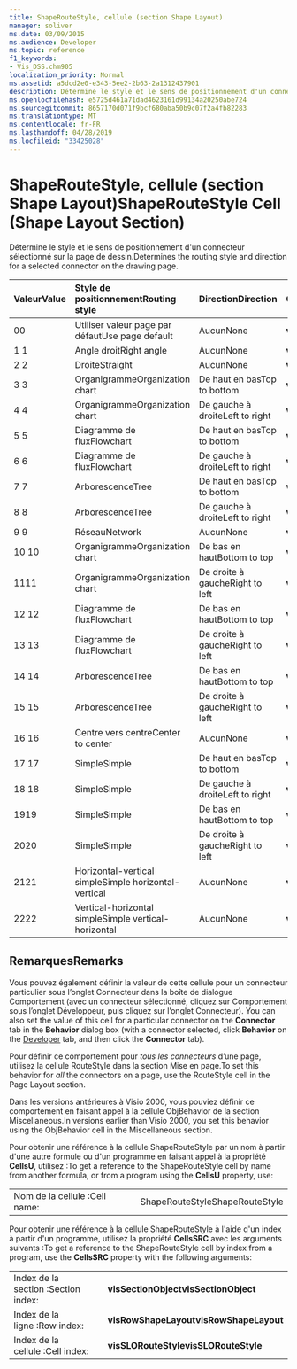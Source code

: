 ```yaml
---
title: ShapeRouteStyle, cellule (section Shape Layout)
manager: soliver
ms.date: 03/09/2015
ms.audience: Developer
ms.topic: reference
f1_keywords:
- Vis_DSS.chm905
localization_priority: Normal
ms.assetid: a5dcd2e0-e343-5ee2-2b63-2a1312437901
description: Détermine le style et le sens de positionnement d'un connecteur sélectionné sur la page de dessin.
ms.openlocfilehash: e5725d461a71dad4623161d99134a20250abe724
ms.sourcegitcommit: 8657170d071f9bcf680aba50b9c07f2a4fb82283
ms.translationtype: MT
ms.contentlocale: fr-FR
ms.lasthandoff: 04/28/2019
ms.locfileid: "33425028"
---
```

# <a name="shaperoutestyle-cell-shape-layout-section"></a><span data-ttu-id="41661-103">ShapeRouteStyle, cellule (section Shape Layout)</span><span class="sxs-lookup"><span data-stu-id="41661-103">ShapeRouteStyle Cell (Shape Layout Section)</span></span>

<span data-ttu-id="41661-104">Détermine le style et le sens de positionnement d'un connecteur sélectionné sur la page de dessin.</span><span class="sxs-lookup"><span data-stu-id="41661-104">Determines the routing style and direction for a selected connector on the drawing page.</span></span>
  
|<span data-ttu-id="41661-105">**Valeur**</span><span class="sxs-lookup"><span data-stu-id="41661-105">**Value**</span></span>|<span data-ttu-id="41661-106">**Style de positionnement**</span><span class="sxs-lookup"><span data-stu-id="41661-106">**Routing style**</span></span>|<span data-ttu-id="41661-107">**Direction**</span><span class="sxs-lookup"><span data-stu-id="41661-107">**Direction**</span></span>|<span data-ttu-id="41661-108">**Constante d'automation**</span><span class="sxs-lookup"><span data-stu-id="41661-108">**Automation constant**</span></span>|
|:-----|:-----|:-----|:-----|
|<span data-ttu-id="41661-109">0</span><span class="sxs-lookup"><span data-stu-id="41661-109">0</span></span>  <br/> |<span data-ttu-id="41661-110">Utiliser valeur page par défaut</span><span class="sxs-lookup"><span data-stu-id="41661-110">Use page default</span></span>  <br/> |<span data-ttu-id="41661-111">Aucun</span><span class="sxs-lookup"><span data-stu-id="41661-111">None</span></span>  <br/> |<span data-ttu-id="41661-112">**visLORouteDefault**</span><span class="sxs-lookup"><span data-stu-id="41661-112">**visLORouteDefault**</span></span> <br/> |
|<span data-ttu-id="41661-113">1 </span><span class="sxs-lookup"><span data-stu-id="41661-113">1</span></span>  <br/> |<span data-ttu-id="41661-114">Angle droit</span><span class="sxs-lookup"><span data-stu-id="41661-114">Right angle</span></span>  <br/> |<span data-ttu-id="41661-115">Aucun</span><span class="sxs-lookup"><span data-stu-id="41661-115">None</span></span>  <br/> |<span data-ttu-id="41661-116">**visLORouteRightAngle**</span><span class="sxs-lookup"><span data-stu-id="41661-116">**visLORouteRightAngle**</span></span> <br/> |
|<span data-ttu-id="41661-117">2 </span><span class="sxs-lookup"><span data-stu-id="41661-117">2</span></span>  <br/> |<span data-ttu-id="41661-118">Droite</span><span class="sxs-lookup"><span data-stu-id="41661-118">Straight</span></span>  <br/> |<span data-ttu-id="41661-119">Aucun</span><span class="sxs-lookup"><span data-stu-id="41661-119">None</span></span>  <br/> |<span data-ttu-id="41661-120">**visLORouteStraight**</span><span class="sxs-lookup"><span data-stu-id="41661-120">**visLORouteStraight**</span></span> <br/> |
|<span data-ttu-id="41661-121">3 </span><span class="sxs-lookup"><span data-stu-id="41661-121">3</span></span>  <br/> |<span data-ttu-id="41661-122">Organigramme</span><span class="sxs-lookup"><span data-stu-id="41661-122">Organization chart</span></span>  <br/> |<span data-ttu-id="41661-123">De haut en bas</span><span class="sxs-lookup"><span data-stu-id="41661-123">Top to bottom</span></span>  <br/> |<span data-ttu-id="41661-124">**visLORouteOrgChartNS**</span><span class="sxs-lookup"><span data-stu-id="41661-124">**visLORouteOrgChartNS**</span></span> <br/> |
|<span data-ttu-id="41661-125">4 </span><span class="sxs-lookup"><span data-stu-id="41661-125">4</span></span>  <br/> |<span data-ttu-id="41661-126">Organigramme</span><span class="sxs-lookup"><span data-stu-id="41661-126">Organization chart</span></span>  <br/> |<span data-ttu-id="41661-127">De gauche à droite</span><span class="sxs-lookup"><span data-stu-id="41661-127">Left to right</span></span>  <br/> |<span data-ttu-id="41661-128">**visLORouteOrgChartWE**</span><span class="sxs-lookup"><span data-stu-id="41661-128">**visLORouteOrgChartWE**</span></span> <br/> |
|<span data-ttu-id="41661-129">5 </span><span class="sxs-lookup"><span data-stu-id="41661-129">5</span></span>  <br/> |<span data-ttu-id="41661-130">Diagramme de flux</span><span class="sxs-lookup"><span data-stu-id="41661-130">Flowchart</span></span>  <br/> |<span data-ttu-id="41661-131">De haut en bas</span><span class="sxs-lookup"><span data-stu-id="41661-131">Top to bottom</span></span>  <br/> |<span data-ttu-id="41661-132">**visLORouteFlowchartNS**</span><span class="sxs-lookup"><span data-stu-id="41661-132">**visLORouteFlowchartNS**</span></span> <br/> |
|<span data-ttu-id="41661-133">6 </span><span class="sxs-lookup"><span data-stu-id="41661-133">6</span></span>  <br/> |<span data-ttu-id="41661-134">Diagramme de flux</span><span class="sxs-lookup"><span data-stu-id="41661-134">Flowchart</span></span>  <br/> |<span data-ttu-id="41661-135">De gauche à droite</span><span class="sxs-lookup"><span data-stu-id="41661-135">Left to right</span></span>  <br/> |<span data-ttu-id="41661-136">**visLORouteFlowchartWE**</span><span class="sxs-lookup"><span data-stu-id="41661-136">**visLORouteFlowchartWE**</span></span> <br/> |
|<span data-ttu-id="41661-137">7 </span><span class="sxs-lookup"><span data-stu-id="41661-137">7</span></span>  <br/> |<span data-ttu-id="41661-138">Arborescence</span><span class="sxs-lookup"><span data-stu-id="41661-138">Tree</span></span>  <br/> |<span data-ttu-id="41661-139">De haut en bas</span><span class="sxs-lookup"><span data-stu-id="41661-139">Top to bottom</span></span>  <br/> |<span data-ttu-id="41661-140">**visLORouteTreeNS**</span><span class="sxs-lookup"><span data-stu-id="41661-140">**visLORouteTreeNS**</span></span> <br/> |
|<span data-ttu-id="41661-141">8 </span><span class="sxs-lookup"><span data-stu-id="41661-141">8</span></span>  <br/> |<span data-ttu-id="41661-142">Arborescence</span><span class="sxs-lookup"><span data-stu-id="41661-142">Tree</span></span>  <br/> |<span data-ttu-id="41661-143">De gauche à droite</span><span class="sxs-lookup"><span data-stu-id="41661-143">Left to right</span></span>  <br/> |<span data-ttu-id="41661-144">**visLORouteTreeWE**</span><span class="sxs-lookup"><span data-stu-id="41661-144">**visLORouteTreeWE**</span></span> <br/> |
|<span data-ttu-id="41661-145">9 </span><span class="sxs-lookup"><span data-stu-id="41661-145">9</span></span>  <br/> |<span data-ttu-id="41661-146">Réseau</span><span class="sxs-lookup"><span data-stu-id="41661-146">Network</span></span>  <br/> |<span data-ttu-id="41661-147">Aucun</span><span class="sxs-lookup"><span data-stu-id="41661-147">None</span></span>  <br/> |<span data-ttu-id="41661-148">**visLORouteNetwork**</span><span class="sxs-lookup"><span data-stu-id="41661-148">**visLORouteNetwork**</span></span> <br/> |
|<span data-ttu-id="41661-149">10 </span><span class="sxs-lookup"><span data-stu-id="41661-149">10</span></span>  <br/> |<span data-ttu-id="41661-150">Organigramme</span><span class="sxs-lookup"><span data-stu-id="41661-150">Organization chart</span></span>  <br/> |<span data-ttu-id="41661-151">De bas en haut</span><span class="sxs-lookup"><span data-stu-id="41661-151">Bottom to top</span></span>  <br/> |<span data-ttu-id="41661-152">**visLORouteOrgChartSN**</span><span class="sxs-lookup"><span data-stu-id="41661-152">**visLORouteOrgChartSN**</span></span> <br/> |
|<span data-ttu-id="41661-153">11</span><span class="sxs-lookup"><span data-stu-id="41661-153">11</span></span>  <br/> |<span data-ttu-id="41661-154">Organigramme</span><span class="sxs-lookup"><span data-stu-id="41661-154">Organization chart</span></span>  <br/> |<span data-ttu-id="41661-155">De droite à gauche</span><span class="sxs-lookup"><span data-stu-id="41661-155">Right to left</span></span>  <br/> |<span data-ttu-id="41661-156">**visLORouteOrgChartEW**</span><span class="sxs-lookup"><span data-stu-id="41661-156">**visLORouteOrgChartEW**</span></span> <br/> |
|<span data-ttu-id="41661-157">12 </span><span class="sxs-lookup"><span data-stu-id="41661-157">12</span></span>  <br/> |<span data-ttu-id="41661-158">Diagramme de flux</span><span class="sxs-lookup"><span data-stu-id="41661-158">Flowchart</span></span>  <br/> |<span data-ttu-id="41661-159">De bas en haut</span><span class="sxs-lookup"><span data-stu-id="41661-159">Bottom to top</span></span>  <br/> |<span data-ttu-id="41661-160">**visLORouteFlowchartSN**</span><span class="sxs-lookup"><span data-stu-id="41661-160">**visLORouteFlowchartSN**</span></span> <br/> |
|<span data-ttu-id="41661-161">13 </span><span class="sxs-lookup"><span data-stu-id="41661-161">13</span></span>  <br/> |<span data-ttu-id="41661-162">Diagramme de flux</span><span class="sxs-lookup"><span data-stu-id="41661-162">Flowchart</span></span>  <br/> |<span data-ttu-id="41661-163">De droite à gauche</span><span class="sxs-lookup"><span data-stu-id="41661-163">Right to left</span></span>  <br/> |<span data-ttu-id="41661-164">**visLORouteFlowchartEW**</span><span class="sxs-lookup"><span data-stu-id="41661-164">**visLORouteFlowchartEW**</span></span> <br/> |
|<span data-ttu-id="41661-165">14 </span><span class="sxs-lookup"><span data-stu-id="41661-165">14</span></span>  <br/> |<span data-ttu-id="41661-166">Arborescence</span><span class="sxs-lookup"><span data-stu-id="41661-166">Tree</span></span>  <br/> |<span data-ttu-id="41661-167">De bas en haut</span><span class="sxs-lookup"><span data-stu-id="41661-167">Bottom to top</span></span>  <br/> |<span data-ttu-id="41661-168">**visLORouteTreeSN**</span><span class="sxs-lookup"><span data-stu-id="41661-168">**visLORouteTreeSN**</span></span> <br/> |
|<span data-ttu-id="41661-169">15 </span><span class="sxs-lookup"><span data-stu-id="41661-169">15</span></span>  <br/> |<span data-ttu-id="41661-170">Arborescence</span><span class="sxs-lookup"><span data-stu-id="41661-170">Tree</span></span>  <br/> |<span data-ttu-id="41661-171">De droite à gauche</span><span class="sxs-lookup"><span data-stu-id="41661-171">Right to left</span></span>  <br/> |<span data-ttu-id="41661-172">**visLORouteTreeEW**</span><span class="sxs-lookup"><span data-stu-id="41661-172">**visLORouteTreeEW**</span></span> <br/> |
|<span data-ttu-id="41661-173">16 </span><span class="sxs-lookup"><span data-stu-id="41661-173">16</span></span>  <br/> |<span data-ttu-id="41661-174">Centre vers centre</span><span class="sxs-lookup"><span data-stu-id="41661-174">Center to center</span></span>  <br/> |<span data-ttu-id="41661-175">Aucun</span><span class="sxs-lookup"><span data-stu-id="41661-175">None</span></span>  <br/> |<span data-ttu-id="41661-176">**visLORouteCenterToCenter**</span><span class="sxs-lookup"><span data-stu-id="41661-176">**visLORouteCenterToCenter**</span></span> <br/> |
|<span data-ttu-id="41661-177">17 </span><span class="sxs-lookup"><span data-stu-id="41661-177">17</span></span>  <br/> |<span data-ttu-id="41661-178">Simple</span><span class="sxs-lookup"><span data-stu-id="41661-178">Simple</span></span>  <br/> |<span data-ttu-id="41661-179">De haut en bas</span><span class="sxs-lookup"><span data-stu-id="41661-179">Top to bottom</span></span>  <br/> |<span data-ttu-id="41661-180">**visLORouteSimpleNS**</span><span class="sxs-lookup"><span data-stu-id="41661-180">**visLORouteSimpleNS**</span></span> <br/> |
|<span data-ttu-id="41661-181">18 </span><span class="sxs-lookup"><span data-stu-id="41661-181">18</span></span>  <br/> |<span data-ttu-id="41661-182">Simple</span><span class="sxs-lookup"><span data-stu-id="41661-182">Simple</span></span>  <br/> |<span data-ttu-id="41661-183">De gauche à droite</span><span class="sxs-lookup"><span data-stu-id="41661-183">Left to right</span></span>  <br/> |<span data-ttu-id="41661-184">**visLORouteSimpleWE**</span><span class="sxs-lookup"><span data-stu-id="41661-184">**visLORouteSimpleWE**</span></span> <br/> |
|<span data-ttu-id="41661-185">19</span><span class="sxs-lookup"><span data-stu-id="41661-185">19</span></span>  <br/> |<span data-ttu-id="41661-186">Simple</span><span class="sxs-lookup"><span data-stu-id="41661-186">Simple</span></span>  <br/> |<span data-ttu-id="41661-187">De bas en haut</span><span class="sxs-lookup"><span data-stu-id="41661-187">Bottom to top</span></span>  <br/> |<span data-ttu-id="41661-188">**visLORouteSimpleSN**</span><span class="sxs-lookup"><span data-stu-id="41661-188">**visLORouteSimpleSN**</span></span> <br/> |
|<span data-ttu-id="41661-189">20</span><span class="sxs-lookup"><span data-stu-id="41661-189">20</span></span>  <br/> |<span data-ttu-id="41661-190">Simple</span><span class="sxs-lookup"><span data-stu-id="41661-190">Simple</span></span>  <br/> |<span data-ttu-id="41661-191">De droite à gauche</span><span class="sxs-lookup"><span data-stu-id="41661-191">Right to left</span></span>  <br/> |<span data-ttu-id="41661-192">**visLORouteSimpleEW**</span><span class="sxs-lookup"><span data-stu-id="41661-192">**visLORouteSimpleEW**</span></span> <br/> |
|<span data-ttu-id="41661-193"> 21</span><span class="sxs-lookup"><span data-stu-id="41661-193">21</span></span>  <br/> |<span data-ttu-id="41661-194">Horizontal-vertical simple</span><span class="sxs-lookup"><span data-stu-id="41661-194">Simple horizontal-vertical</span></span>  <br/> |<span data-ttu-id="41661-195">Aucun</span><span class="sxs-lookup"><span data-stu-id="41661-195">None</span></span>  <br/> |<span data-ttu-id="41661-196">**visLORouteSimpleHV**</span><span class="sxs-lookup"><span data-stu-id="41661-196">**visLORouteSimpleHV**</span></span> <br/> |
|<span data-ttu-id="41661-197">22</span><span class="sxs-lookup"><span data-stu-id="41661-197">22</span></span>  <br/> |<span data-ttu-id="41661-198">Vertical-horizontal simple</span><span class="sxs-lookup"><span data-stu-id="41661-198">Simple vertical-horizontal</span></span>  <br/> |<span data-ttu-id="41661-199">Aucun</span><span class="sxs-lookup"><span data-stu-id="41661-199">None</span></span>  <br/> |<span data-ttu-id="41661-200">**visLORouteSimpleVH**</span><span class="sxs-lookup"><span data-stu-id="41661-200">**visLORouteSimpleVH**</span></span> <br/> |
   
## <a name="remarks"></a><span data-ttu-id="41661-201">Remarques</span><span class="sxs-lookup"><span data-stu-id="41661-201">Remarks</span></span>

<span data-ttu-id="41661-202">Vous pouvez également définir la valeur de cette  cellule pour  un connecteur particulier sous l’onglet Connecteur [](run-in-developer-mode-display-the-developer-tab.md) dans la boîte  de dialogue Comportement (avec un connecteur sélectionné, cliquez sur Comportement sous l’onglet Développeur, puis cliquez sur l’onglet Connecteur). </span><span class="sxs-lookup"><span data-stu-id="41661-202">You can also set the value of this cell for a particular connector on the **Connector** tab in the **Behavior** dialog box (with a connector selected, click **Behavior** on the [Developer](run-in-developer-mode-display-the-developer-tab.md) tab, and then click the **Connector** tab).</span></span> 
  
<span data-ttu-id="41661-203">Pour définir ce comportement pour  *tous les connecteurs*  d’une page, utilisez la cellule RouteStyle dans la section Mise en page.</span><span class="sxs-lookup"><span data-stu-id="41661-203">To set this behavior for  *all*  the connectors on a page, use the RouteStyle cell in the Page Layout section.</span></span> 
  
<span data-ttu-id="41661-204">Dans les versions antérieures à Visio 2000, vous pouviez définir ce comportement en faisant appel à la cellule ObjBehavior de la section Miscellaneous.</span><span class="sxs-lookup"><span data-stu-id="41661-204">In versions earlier than Visio 2000, you set this behavior using the ObjBehavior cell in the Miscellaneous section.</span></span>
  
<span data-ttu-id="41661-205">Pour obtenir une référence à la cellule ShapeRouteStyle par un nom à partir d'une autre formule ou d'un programme en faisant appel à la propriété **CellsU**, utilisez :</span><span class="sxs-lookup"><span data-stu-id="41661-205">To get a reference to the ShapeRouteStyle cell by name from another formula, or from a program using the **CellsU** property, use:</span></span> 
  
|||
|:-----|:-----|
|<span data-ttu-id="41661-206">Nom de la cellule :</span><span class="sxs-lookup"><span data-stu-id="41661-206">Cell name:</span></span>  <br/> |<span data-ttu-id="41661-207">ShapeRouteStyle</span><span class="sxs-lookup"><span data-stu-id="41661-207">ShapeRouteStyle</span></span>  <br/> |
   
<span data-ttu-id="41661-208">Pour obtenir une référence à la cellule ShapeRouteStyle à l'aide d'un index à partir d'un programme, utilisez la propriété **CellsSRC** avec les arguments suivants :</span><span class="sxs-lookup"><span data-stu-id="41661-208">To get a reference to the ShapeRouteStyle cell by index from a program, use the **CellsSRC** property with the following arguments:</span></span> 
  
|||
|:-----|:-----|
|<span data-ttu-id="41661-209">Index de la section :</span><span class="sxs-lookup"><span data-stu-id="41661-209">Section index:</span></span>  <br/> |<span data-ttu-id="41661-210">**visSectionObject**</span><span class="sxs-lookup"><span data-stu-id="41661-210">**visSectionObject**</span></span> <br/> |
|<span data-ttu-id="41661-211">Index de la ligne :</span><span class="sxs-lookup"><span data-stu-id="41661-211">Row index:</span></span>  <br/> |<span data-ttu-id="41661-212">**visRowShapeLayout**</span><span class="sxs-lookup"><span data-stu-id="41661-212">**visRowShapeLayout**</span></span> <br/> |
|<span data-ttu-id="41661-213">Index de la cellule :</span><span class="sxs-lookup"><span data-stu-id="41661-213">Cell index:</span></span>  <br/> |<span data-ttu-id="41661-214">**visSLORouteStyle**</span><span class="sxs-lookup"><span data-stu-id="41661-214">**visSLORouteStyle**</span></span> <br/> |
   

